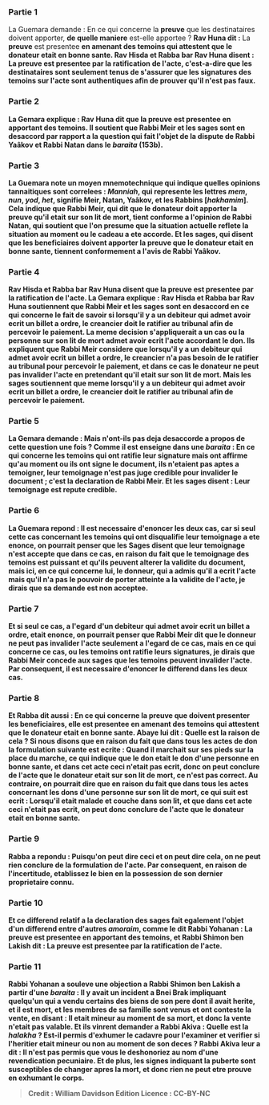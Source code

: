 
### Partie 1
La Guemara demande : En ce qui concerne la <b>preuve</b> que les destinataires doivent apporter, <b>de quelle maniere</b> est-elle apportee ? <b>Rav Huna dit :</b> La <b>preuve</b> est presentee <b>en amenant des <b>temoins</b> qui attestent que le donateur etait en bonne sante. <b>Rav Hisda et Rabba bar Rav Huna disent :</b> La <b>preuve</b> est presentee <b>par</b> la <b>ratification de l'acte,</b> c'est-a-dire que les destinataires sont seulement tenus de s'assurer que les signatures des temoins sur l'acte sont authentiques afin de prouver qu'il n'est pas faux.

### Partie 2
La Gemara explique : <b>Rav Huna dit</b> que la <b>preuve</b> est presentee <b>en apportant</b> des <b>temoins.</b> Il soutient que Rabbi Meir et les sages <b>sont en desaccord par rapport</b> a la question qui fait l'objet de <b>la dispute de Rabbi Yaâkov et Rabbi Natan</b> dans le <i>baraita</i> (153b).

### Partie 3
La Guemara note <b>un moyen mnemotechnique</b> qui indique quelles opinions tannaitiques sont correlees : <b><i>Manniah</i>,</b> qui represente les lettres <i>mem</i>, <i>nun</i>, <i>yod</i>, <i>het</i>, signifie Meir, Natan, Yaâkov, et les Rabbins [<i>hakhamim</i>]. Cela indique que <b>Rabbi Meir,</b> qui dit que le donateur doit apporter la preuve qu'il etait sur son lit de mort, tient <b>conforme</b> a l'opinion de <b>Rabbi Natan,</b> qui soutient que l'on presume que la situation actuelle reflete la situation au moment ou le cadeau a ete accorde. <b>Et les sages,</b> qui disent que les beneficiaires doivent apporter la preuve que le donateur etait en bonne sante, tiennent <b>conformement</b> a l'avis de <b>Rabbi Yaâkov.</b>

### Partie 4
<b>Rav Hisda et Rabba bar Rav Huna disent</b> que la <b>preuve</b> est presentee <b>par</b> la <b>ratification de l'acte.</b> La Gemara explique : Rav Hisda et Rabba bar Rav Huna soutiennent que Rabbi Meir et les sages <b>sont en desaccord en ce qui concerne</b> le fait de savoir si lorsqu'il y a un debiteur <b>qui admet avoir ecrit</b> un <b>billet a ordre,</b> le creancier <b>doit le ratifier</b> au tribunal afin de percevoir le paiement. La meme decision s'appliquerait a un cas ou la personne sur son lit de mort admet avoir ecrit l'acte accordant le don. Ils expliquent <b>que Rabbi Meir considere</b> que lorsqu'il y a un debiteur <b>qui admet avoir ecrit</b> un <b>billet a ordre,</b> le creancier <b>n'a pas besoin de le ratifier</b> au tribunal pour percevoir le paiement, et dans ce cas le donateur ne peut pas invalider l'acte en pretendant qu'il etait sur son lit de mort. <b>Mais les sages soutiennent</b> que meme lorsqu'il y a un debiteur <b>qui admet avoir ecrit</b> un <b>billet a ordre,</b> le creancier <b>doit le ratifier</b> au tribunal afin de percevoir le paiement.

### Partie 5
La Gemara demande : <b>Mais n'ont-ils pas</b> deja <b>desaccorde a propos de cette</b> question <b>une fois ? Comme il est enseigne</b> dans une <i>baraita</i> : En ce qui concerne les temoins qui ont ratifie leur signature mais ont affirme qu'au moment ou ils ont signe le document, ils n'etaient pas aptes a temoigner, leur temoignage n'est <b>pas juge credible pour invalider</b> le document ; c'est <b>la declaration de Rabbi Meir. Et les sages disent :</b> Leur temoignage est <b>repute credible.</b>

### Partie 6
La Guemara repond : Il <b>est necessaire</b> d'enoncer les deux cas, <b>car si</b> seul <b>cette</b> cas concernant les temoins qui ont disqualifie leur temoignage <b>a ete enonce,</b> on pourrait penser que <b>les Sages disent</b> que leur temoignage n'est accepte que <b>dans ce</b> cas, <b>en raison</b> du fait <b>que</b> le temoignage des <b>temoins est puissant et qu'ils peuvent alterer</b> la validite du <b>document, mais ici,</b> en ce qui concerne <b>lui,</b> le donneur, <b>qui</b> a admis qu'il a ecrit l'acte mais qu'il <b>n'a pas le pouvoir</b> de porter atteinte a la validite de l'acte, <b>je dirais</b> que sa demande est <b>non</b> acceptee.

### Partie 7
<b>Et si</b> seul <b>ce cas</b>, a l'egard d'un debiteur qui admet avoir ecrit un billet a ordre, <b>etait enonce,</b> on pourrait penser que <b>Rabbi Meir dit</b> que le donneur ne peut pas invalider l'acte seulement <b>a l'egard de ce</b> cas, <b>mais en ce qui concerne ce</b> cas, ou les temoins ont ratifie leurs signatures, <b>je dirais</b> que Rabbi Meir <b>concede aux sages</b> que les temoins peuvent invalider l'acte. Par consequent, il <b>est necessaire</b> d'enoncer le differend dans les deux cas.

### Partie 8
<b>Et Rabba dit aussi :</b> En ce qui concerne la <b>preuve</b> que doivent presenter les beneficiaires, elle est presentee <b>en amenant</b> des <b>temoins</b> qui attestent que le donateur etait en bonne sante. <b>Abaye lui dit : Quelle est la raison</b> de cela ? <b>Si nous disons</b> que <b>en raison</b> du fait <b>que dans tous</b> les actes de don la formulation suivante <b>est ecrite : Quand il marchait sur ses pieds sur la place du marche,</b> ce qui indique que le don etait le don d'une personne en bonne sante, <b>et dans cet</b> acte ceci <b>n'etait pas ecrit,</b> donc on peut <b>conclure de</b> l'acte que le donateur <b>etait sur son lit de mort,</b> ce n'est pas correct. <b>Au contraire,</b> on pourrait dire que <b>en raison</b> du fait <b>que dans tous</b> les actes concernant les dons d'une personne sur son lit de mort, ce qui suit <b>est ecrit : Lorsqu'il etait malade et couche dans son lit, et que dans cet</b> acte ceci <b>n'etait pas ecrit,</b> on peut donc <b>conclure de</b> l'acte que le donateur <b>etait en bonne sante.</b>

### Partie 9
Rabba a repondu : Puisqu'on <b>peut dire ceci et</b> on <b>peut dire cela,</b> on ne peut rien conclure de la formulation de l'acte. Par consequent, en raison de l'incertitude, <b>etablissez le bien en la possession de son</b> dernier <b>proprietaire connu.</b>

### Partie 10
<b>Et</b> ce differend relatif a la declaration des sages fait egalement l'objet <b>d'un differend</b> entre d'autres <i>amoraim</i>, <b>comme le dit Rabbi Yohanan : </b> La <b>preuve</b> est presentee <b>en apportant des <b>temoins, et Rabbi Shimon ben Lakish dit : </b> La <b>preuve</b> est presentee <b>par</b> la <b>ratification de l'acte. </b>

### Partie 11
<b>Rabbi Yohanan a souleve une objection a Rabbi Shimon ben Lakish</b> a partir d'une <i>baraita</i> : Il y avait <b>un incident a Bnei Brak impliquant quelqu'un qui a vendu</b> certains <b>des biens de son pere</b> dont il avait herite, <b>et il est mort, et</b> les <b>membres de</b> sa <b>famille sont venus et ont conteste</b> la vente, <b>en disant : Il etait mineur au moment de</b> sa <b>mort,</b> et donc la vente n'etait pas valable. <b>Et ils vinrent demander a Rabbi Akiva : Quelle est</b> la <i>halakha</i> ? Est-il permis d'exhumer le cadavre pour <b>l'examiner</b> et verifier si l'heritier etait mineur ou non au moment de son deces ? Rabbi Akiva <b>leur a dit :</b> Il n'est <b>pas permis</b> que <b>vous le deshonoriez</b> au nom d'une revendication pecuniaire. <b>Et de plus, les signes</b> indiquant la puberte <b>sont susceptibles de changer apres la mort,</b> et donc rien ne peut etre prouve en exhumant le corps.

>Credit : William Davidson Edition
>Licence : CC-BY-NC